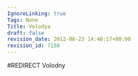 ```yaml
---
IgnoreLinking: true
Tags: None
Title: Volodya
draft: false
revision_date: 2012-08-23 14:40:17+00:00
revision_id: 7158
---
```


#REDIRECT Volodny